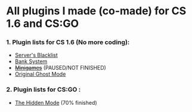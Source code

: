 # All plugins I made (co-made) for CS 1.6 and CS:GO

### 1. Plugin lists for CS 1.6 (No more coding):
* [Server's Blacklist](https://github.com/dinhtienloc/My-Freetime/tree/master/cs1.6/blacklist)
* [Bank System](https://github.com/dinhtienloc/My-Freetime/tree/master/cs1.6/bank)
* [~~Minigames~~](https://github.com/dinhtienloc/My-Freetime/tree/master/cs1.6/minigames) (PAUSED/NOT FINISHED)
* [Original Ghost Mode](https://github.com/dinhtienloc/My-Freetime/tree/master/cs1.6/original-ghost-mode)

### 2. Plugin lists for CS:GO :
* [The Hidden Mode](https://github.com/dinhtienloc/My-Freetime/tree/master/csgo/thehidden/scripting) (70% finished)
